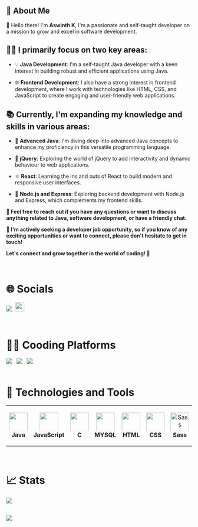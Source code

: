 ## 🎯 About Me 

👋 Hello there! I'm **Aswinth K**, I'm a passionate and self-taught developer on a mission to grow and excel in software development.

## 👨‍💻 I primarily focus on two key areas:

- 💡 **Java Development**: I'm a self-taught Java developer with a keen interest in building robust and efficient applications using Java.

- 🌐 **Frontend Development**: I also have a strong interest in frontend development, where I work with technologies like HTML, CSS, and JavaScript to create engaging and user-friendly web applications.

## 📚 Currently, I'm expanding my knowledge and skills in various areas:

- 🚀 **Advanced Java**: I'm diving deep into advanced Java concepts to enhance my proficiency in this versatile programming language.

- 🌟 **jQuery**: Exploring the world of jQuery to add interactivity and dynamic behaviour to web applications.

- ⚛️ **React**: Learning the ins and outs of React to build modern and responsive user interfaces.

- 🚀 **Node.js and Express**: Exploring backend development with Node.js and Express, which complements my frontend skills.

**💬 Feel free to reach out if you have any questions or want to discuss anything related to Java, software development, or have a friendly chat.**

**🎯 I'm actively seeking a developer job opportunity, so if you know of any exciting opportunities or want to connect, please don't hesitate to get in touch!**

**Let's connect and grow together in the world of coding! 🚀**


<br>

# 🌐 Socials

<a href="https://www.linkedin.com/in/aswinth-k-a76674214/" target="_blank"><img src="https://img.shields.io/badge/LinkedIn-0077B5?style=for-the-badge&logo=linkedin&logoColor=white"></a>&nbsp;
<a href="mailto:aswinth24@gmail.com"><img src="https://img.shields.io/badge/Gmail-D14836?style=for-the-badge&logo=gmail&logoColor=white" height=25></a>

<br>

# 🧑‍💻 Cooding Platforms
<a href="https://auth.geeksforgeeks.org/user/aswinth_24/practice"><img src="https://img.shields.io/badge/GeeksforGeeks-2F8D46.svg?style=for-the-badge&logo=GeeksforGeeks&logoColor=white"><a> &nbsp;
<a href="https://leetcode.com/Aswinth24/"><img src="https://img.shields.io/badge/-LeetCode-FFA116?style=for-the-badge&logo=LeetCode&logoColor=black"></a>
 &nbsp;
  <a href="https://www.hackerrank.com/aswinth24?hr_r=1"><img src="https://img.shields.io/badge/-Hackerrank-2EC866?style=for-the-badge&logo=HackerRank&logoColor=white"></a> &nbsp;
  <br>
<br>
# 🔧 Technologies and Tools

 <table>
  <tr>
    <td align="center" height="100" width="100">
      <img src="https://cdn.jsdelivr.net/gh/devicons/devicon/icons/java/java-original.svg"   width="50" height="50" />
      <br>
      <strong>Java</strong>
    </td>
    <td align="center" height="110" width="110">
         <img src="https://cdn.jsdelivr.net/gh/devicons/devicon/icons/javascript/javascript-original.svg"  width="50" height="50" />
      <br>
      <strong>JavaScript</strong>
    </td>
    <td align="center" height="110" width="110">
      <img src="https://cdn.jsdelivr.net/gh/devicons/devicon/icons/c/c-original.svg"  width="50" height="50"/>
      <br>
      <strong>C</strong>
    </td>
    <td align="center" height="110" width="110">     
        <img src="https://cdn.jsdelivr.net/gh/devicons/devicon/icons/mysql/mysql-original.svg"  width="50" height="50"/>
      <br>
      <strong>MYSQL</strong>
    </td>
     <td align="center" height="110" width="110">     
       <img src="https://cdn.jsdelivr.net/gh/devicons/devicon/icons/html5/html5-original.svg" width="50" height="50"/>
      <br>
      <strong>HTML</strong>
    </td>
     <td align="center" height="110" width="110">   
            <img src="https://cdn.jsdelivr.net/gh/devicons/devicon/icons/css3/css3-original.svg"  width="50" height="50"/>
      <br>
      <strong>CSS</strong>
    </td>
    <td align="center" height="108" width="108">
      <img
        src="https://cdn.jsdelivr.net/gh/devicons/devicon/icons/sass/sass-original.svg"
       width="50" height="50" alt="Sass"
      />
      <br /><strong>Sass</strong>
    </td>
   
  </tr>
 </table>
 <br>
 
# 📈 Stats

<img
  src="https://github-readme-stats.vercel.app/api?username=Aswinth24&show_icons=true&theme=react&&hide_border=true"
/>
<!--<img
  src="https://github-readme-streak-stats.herokuapp.com/?user=Aswinth24&&theme=react&&hide_border=true"
/>-->
<br>
 <img 
  src="https://github-readme-stats.anuraghazra1.vercel.app/api/top-langs/?username=Aswinth24&layout=compact&theme=react" 
  />
<br/>

  
